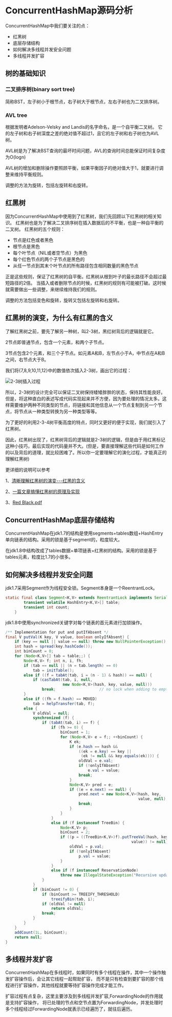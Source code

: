 # ConcurrentHashMap源码分析

ConcurrentHashMap中我们要关注的点：

* 红黑树
* 底层存储结构
* 如何解决多线程并发安全问题
* 多线程并发扩容

## 树的基础知识

### 二叉排序树(binary sort tree)
简称BST，左子树小于根节点，右子树大于根节点，左右子树也为二叉排序树。

### AVL tree
根据发明者Adelson-Velsky and Landis的名字命名，是一个自平衡二叉树。
它的左子树和右子树深度之差的绝对值不超过1，且它的左子树和右子树也为AVL树。

AVL树是为了解决BST查询的最坏时间问题，AVL的查询时间总能保证时间复杂度为O(logn)

AVL树的增加和删除操作要照顾平衡，如果平衡因子的绝对值大于1，就要进行调整来维持平衡规则。

调整的方法为旋转，包括左旋转和右旋转。

## 红黑树
因为ConcurrentHashMap中使用到了红黑树，我们先回顾以下红黑树的相关知识。
红黑树也是为了解决二叉排序树在插入数据后的不平衡，也是一种自平衡的二叉树。
红黑树的五个规则：
* 节点是红色或者黑色
* 根节点是黑色
* 每个叶节点（NIL或者空节点）为黑色
* 每个红色节点的两个子节点是黑色的
* 从任一节点到其末个叶节点的所有路径包含相同数量的黑色节点

正是这些规则，保证了红黑树的自平衡。红黑树从根到叶子的最长路径不会超过最短路径的2倍。
当插入或者删除节点的时候，红黑树的规则有可能被打破。这时候就需要做出一些调整，来继续维持我们的规则。

调整的方法包括变色和旋转，旋转又包括左旋转和右旋转。

## 红黑树的演变，为什么有红黑的含义
了解红黑树之前，要先了解另一种树，叫2-3树，黑红树背后的逻辑就是它。

2节点即普通节点，包含一个元素，和两个子节点。

3节点包含2个元素，和三个子节点。如元素A和B，左节点小于A，中节点在A和B之间，右节点大于B。

 我们将{7,8,9,10,11,12}中的数值依次插入2-3树，画出它的过程：

 ![2-3树插入过程](http://img.blog.csdn.net/20160913140427290?watermark/2/text/aHR0cDovL2Jsb2cuY3Nkbi5uZXQv/font/5a6L5L2T/fontsize/400/fill/I0JBQkFCMA==/dissolve/70/gravity/Center)

 所以，2-3树的设计完全可以保证二叉树保持矮矮胖胖的状态，保持其性能良好。但是，将这种直白的表述写成代码实现起来并不方便，因为要处理的情况太多。这样需要维护两种不同类型的节点，将链接和其他信息从一个节点复制到另一个节点，将节点从一种类型转换为另一种类型等等。

为了更好的利用2-3-4树平衡高度的特点，同时又更好的便于实现，我们就引入了红黑树。

因此，红黑树出现了，红黑树背后的逻辑就是2-3树的逻辑，但是由于用红黑标记这种小技巧，最后实现的代码量并不大。(但是，要直接理解这些代码是如何工作的以及背后的道理，就比较困难了。所以你一定要理解它的演化过程，才能真正的理解红黑树)

更详细的说明可以参考

1、[清晰理解红黑树的演变---红黑的含义](http://blog.csdn.net/chen_zhang_yu/article/details/52415077)

2、[一篇文章搞懂红黑树的原理及实现](https://www.jianshu.com/p/37c845a5add6)

3、[Red Black.pdf](http://www.cs.princeton.edu/~rs/talks/LLRB/RedBlack.pdf)


## ConcurrentHashMap底层存储结构
ConcurrentHashMap在jdk1.7的结构是使用segments+tables数组+HashEntry单向链表的结构。采用的锁是基于segment的，粒度较大。

在jdk1.8中结构改成了tables数据+单项链表+红黑树的结构。采用的锁是基于tables元素，粒度比1.7的小很多。

## 如何解决多线程并发安全问题
jdk1.7采用Segment作为线程安全锁。Segment本身是一个ReentrantLock。
```java
static final class Segment<K,V> extends ReentrantLock implements Serializable {
        transient volatile HashEntry<K,V>[] table;
        transient int count;
    }
```

jdk1.8中使用synchronized关键字对每个链表的首元素进行加锁操作。
```java
/** Implementation for put and putIfAbsent */
final V putVal(K key, V value, boolean onlyIfAbsent) {
    if (key == null || value == null) throw new NullPointerException();
    int hash = spread(key.hashCode());
    int binCount = 0;
    for (Node<K,V>[] tab = table;;) {
        Node<K,V> f; int n, i, fh;
        if (tab == null || (n = tab.length) == 0)
            tab = initTable();
        else if ((f = tabAt(tab, i = (n - 1) & hash)) == null) {
            if (casTabAt(tab, i, null,
                         new Node<K,V>(hash, key, value, null)))
                break;                   // no lock when adding to empty bin
        }
        else if ((fh = f.hash) == MOVED)
            tab = helpTransfer(tab, f);
        else {
            V oldVal = null;
            synchronized (f) {
                if (tabAt(tab, i) == f) {
                    if (fh >= 0) {
                        binCount = 1;
                        for (Node<K,V> e = f;; ++binCount) {
                            K ek;
                            if (e.hash == hash &&
                                ((ek = e.key) == key ||
                                 (ek != null && key.equals(ek)))) {
                                oldVal = e.val;
                                if (!onlyIfAbsent)
                                    e.val = value;
                                break;
                            }
                            Node<K,V> pred = e;
                            if ((e = e.next) == null) {
                                pred.next = new Node<K,V>(hash, key,
                                                          value, null);
                                break;
                            }
                        }
                    }
                    else if (f instanceof TreeBin) {
                        Node<K,V> p;
                        binCount = 2;
                        if ((p = ((TreeBin<K,V>)f).putTreeVal(hash, key,
                                                       value)) != null) {
                            oldVal = p.val;
                            if (!onlyIfAbsent)
                                p.val = value;
                        }
                    }
                    else if (f instanceof ReservationNode)
                        throw new IllegalStateException("Recursive update");
                }
            }
            if (binCount != 0) {
                if (binCount >= TREEIFY_THRESHOLD)
                    treeifyBin(tab, i);
                if (oldVal != null)
                    return oldVal;
                break;
            }
        }
    }
    addCount(1L, binCount);
    return null;
}
```

## 多线程并发扩容
ConcurrentHashMap在多线程时，如果同时有多个线程在操作，其中一个操作触发扩容操作后，会让其它线程一起帮助扩容，
而不是只有检查到要扩容的那个线程进行扩容操作，其他线程就要等待扩容操作完成才能工作。

扩容过程有点复杂，这里主要涉及到多线程并发扩容,ForwardingNode的作用就是支持扩容操作，
将已处理的节点和空节点置为ForwardingNode，并发处理时多个线程经过ForwardingNode就表示已经遍历了，就往后遍历。